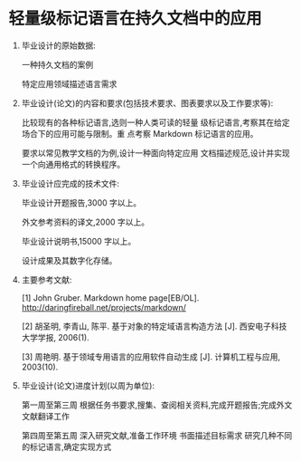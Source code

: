 轻量级标记语言在持久文档中的应用
==================================

1.  毕业设计的原始数据:

    一种持久文档的案例

    特定应用领域描述语言需求

2.  毕业设计(论文)的内容和要求(包括技术要求、图表要求以及工作要求等):

    比较现有的各种标记语言,选则一种人类可读的轻量
    级标记语言,考察其在给定场合下的应用可能与限制。重
    点考察 Markdown 标记语言的应用。

    要求以常见教学文档的为例,设计一种面向特定应用
    文档描述规范,设计并实现一个向通用格式的转换程序。

3.  毕业设计应完成的技术文件:

    毕业设计开题报告,3000 字以上。

    外文参考资料的译文,2000 字以上。

    毕业设计说明书,15000 字以上。

    设计成果及其数字化存储。

4.  主要参考文献:

    [1] John Gruber. Markdown home page[EB/OL]. http://daringfireball.net/projects/markdown/

    [2] 胡圣明, 李青山, 陈平. 基于对象的特定域语言构造方法 [J]. 西安电子科技大学学报, 2006(1).

    [3] 周艳明. 基于领域专用语言的应用软件自动生成 [J]. 计算机工程与应用, 2003(10).

5. 毕业设计(论文)进度计划(以周为单位):

    第一周至第三周		根据任务书要求,搜集、查阅相关资料,完成开题报告;完成外文文献翻译工作

    第四周至第五周		深入研究文献,准备工作环境
                书面描述目标需求
                研究几种不同的标记语言,确定实现方式

